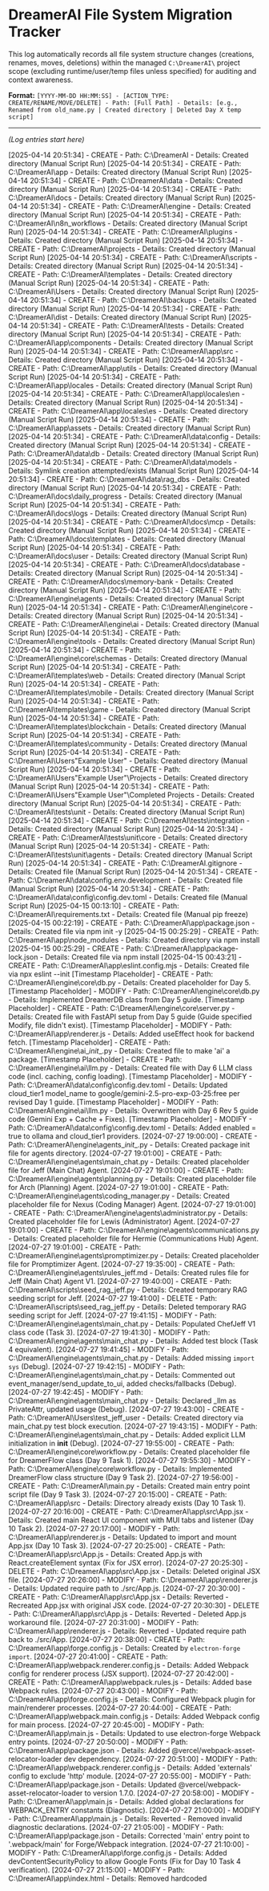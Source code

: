 # DreamerAI File System Migration Tracker

This log automatically records all file system structure changes (creations, renames, moves, deletions) within the managed `C:\DreamerAI\` project scope (excluding runtime/user/temp files unless specified) for auditing and context awareness.

**Format:** `[YYYY-MM-DD HH:MM:SS] - [ACTION_TYPE: CREATE/RENAME/MOVE/DELETE] - Path: [Full Path] - Details: [e.g., Renamed from old_name.py | Created directory | Deleted Day X temp script]`

---
*(Log entries start here)*

[2025-04-14 20:51:34] - CREATE - Path: C:\DreamerAI - Details: Created directory (Manual Script Run)
[2025-04-14 20:51:34] - CREATE - Path: C:\DreamerAI\app - Details: Created directory (Manual Script Run)
[2025-04-14 20:51:34] - CREATE - Path: C:\DreamerAI\data - Details: Created directory (Manual Script Run)
[2025-04-14 20:51:34] - CREATE - Path: C:\DreamerAI\docs - Details: Created directory (Manual Script Run)
[2025-04-14 20:51:34] - CREATE - Path: C:\DreamerAI\engine - Details: Created directory (Manual Script Run)
[2025-04-14 20:51:34] - CREATE - Path: C:\DreamerAI\n8n_workflows - Details: Created directory (Manual Script Run)
[2025-04-14 20:51:34] - CREATE - Path: C:\DreamerAI\plugins - Details: Created directory (Manual Script Run)
[2025-04-14 20:51:34] - CREATE - Path: C:\DreamerAI\projects - Details: Created directory (Manual Script Run)
[2025-04-14 20:51:34] - CREATE - Path: C:\DreamerAI\scripts - Details: Created directory (Manual Script Run)
[2025-04-14 20:51:34] - CREATE - Path: C:\DreamerAI\templates - Details: Created directory (Manual Script Run)
[2025-04-14 20:51:34] - CREATE - Path: C:\DreamerAI\Users - Details: Created directory (Manual Script Run)
[2025-04-14 20:51:34] - CREATE - Path: C:\DreamerAI\backups - Details: Created directory (Manual Script Run)
[2025-04-14 20:51:34] - CREATE - Path: C:\DreamerAI\dist - Details: Created directory (Manual Script Run)
[2025-04-14 20:51:34] - CREATE - Path: C:\DreamerAI\tests - Details: Created directory (Manual Script Run)
[2025-04-14 20:51:34] - CREATE - Path: C:\DreamerAI\app\components - Details: Created directory (Manual Script Run)
[2025-04-14 20:51:34] - CREATE - Path: C:\DreamerAI\app\src - Details: Created directory (Manual Script Run)
[2025-04-14 20:51:34] - CREATE - Path: C:\DreamerAI\app\utils - Details: Created directory (Manual Script Run)
[2025-04-14 20:51:34] - CREATE - Path: C:\DreamerAI\app\locales - Details: Created directory (Manual Script Run)
[2025-04-14 20:51:34] - CREATE - Path: C:\DreamerAI\app\locales\en - Details: Created directory (Manual Script Run)
[2025-04-14 20:51:34] - CREATE - Path: C:\DreamerAI\app\locales\es - Details: Created directory (Manual Script Run)
[2025-04-14 20:51:34] - CREATE - Path: C:\DreamerAI\app\assets - Details: Created directory (Manual Script Run)
[2025-04-14 20:51:34] - CREATE - Path: C:\DreamerAI\data\config - Details: Created directory (Manual Script Run)
[2025-04-14 20:51:34] - CREATE - Path: C:\DreamerAI\data\db - Details: Created directory (Manual Script Run)
[2025-04-14 20:51:34] - CREATE - Path: C:\DreamerAI\data\models - Details: Symlink creation attempted/exists (Manual Script Run)
[2025-04-14 20:51:34] - CREATE - Path: C:\DreamerAI\data\rag_dbs - Details: Created directory (Manual Script Run)
[2025-04-14 20:51:34] - CREATE - Path: C:\DreamerAI\docs\daily_progress - Details: Created directory (Manual Script Run)
[2025-04-14 20:51:34] - CREATE - Path: C:\DreamerAI\docs\logs - Details: Created directory (Manual Script Run)
[2025-04-14 20:51:34] - CREATE - Path: C:\DreamerAI\docs\mcp - Details: Created directory (Manual Script Run)
[2025-04-14 20:51:34] - CREATE - Path: C:\DreamerAI\docs\templates - Details: Created directory (Manual Script Run)
[2025-04-14 20:51:34] - CREATE - Path: C:\DreamerAI\docs\user - Details: Created directory (Manual Script Run)
[2025-04-14 20:51:34] - CREATE - Path: C:\DreamerAI\docs\database - Details: Created directory (Manual Script Run)
[2025-04-14 20:51:34] - CREATE - Path: C:\DreamerAI\docs\memory-bank - Details: Created directory (Manual Script Run)
[2025-04-14 20:51:34] - CREATE - Path: C:\DreamerAI\engine\agents - Details: Created directory (Manual Script Run)
[2025-04-14 20:51:34] - CREATE - Path: C:\DreamerAI\engine\core - Details: Created directory (Manual Script Run)
[2025-04-14 20:51:34] - CREATE - Path: C:\DreamerAI\engine\ai - Details: Created directory (Manual Script Run)
[2025-04-14 20:51:34] - CREATE - Path: C:\DreamerAI\engine\tools - Details: Created directory (Manual Script Run)
[2025-04-14 20:51:34] - CREATE - Path: C:\DreamerAI\engine\core\schemas - Details: Created directory (Manual Script Run)
[2025-04-14 20:51:34] - CREATE - Path: C:\DreamerAI\templates\web - Details: Created directory (Manual Script Run)
[2025-04-14 20:51:34] - CREATE - Path: C:\DreamerAI\templates\mobile - Details: Created directory (Manual Script Run)
[2025-04-14 20:51:34] - CREATE - Path: C:\DreamerAI\templates\game - Details: Created directory (Manual Script Run)
[2025-04-14 20:51:34] - CREATE - Path: C:\DreamerAI\templates\blockchain - Details: Created directory (Manual Script Run)
[2025-04-14 20:51:34] - CREATE - Path: C:\DreamerAI\templates\community - Details: Created directory (Manual Script Run)
[2025-04-14 20:51:34] - CREATE - Path: C:\DreamerAI\Users\"Example User" - Details: Created directory (Manual Script Run)
[2025-04-14 20:51:34] - CREATE - Path: C:\DreamerAI\Users\"Example User"\Projects - Details: Created directory (Manual Script Run)
[2025-04-14 20:51:34] - CREATE - Path: C:\DreamerAI\Users\"Example User"\Completed Projects - Details: Created directory (Manual Script Run)
[2025-04-14 20:51:34] - CREATE - Path: C:\DreamerAI\tests\unit - Details: Created directory (Manual Script Run)
[2025-04-14 20:51:34] - CREATE - Path: C:\DreamerAI\tests\integration - Details: Created directory (Manual Script Run)
[2025-04-14 20:51:34] - CREATE - Path: C:\DreamerAI\tests\unit\core - Details: Created directory (Manual Script Run)
[2025-04-14 20:51:34] - CREATE - Path: C:\DreamerAI\tests\unit\agents - Details: Created directory (Manual Script Run)
[2025-04-14 20:51:34] - CREATE - Path: C:\DreamerAI\.gitignore - Details: Created file (Manual Script Run)
[2025-04-14 20:51:34] - CREATE - Path: C:\DreamerAI\data\config\.env.development - Details: Created file (Manual Script Run)
[2025-04-14 20:51:34] - CREATE - Path: C:\DreamerAI\data\config\config.dev.toml - Details: Created file (Manual Script Run)
[2025-04-15 00:13:10] - CREATE - Path: C:\DreamerAI\requirements.txt - Details: Created file (Manual pip freeze)
[2025-04-15 00:22:19] - CREATE - Path: C:\DreamerAI\app\package.json - Details: Created file via npm init -y
[2025-04-15 00:25:29] - CREATE - Path: C:\DreamerAI\app\node_modules - Details: Created directory via npm install
[2025-04-15 00:25:29] - CREATE - Path: C:\DreamerAI\app\package-lock.json - Details: Created file via npm install
[2025-04-15 00:43:21] - CREATE - Path: C:\DreamerAI\app\eslint.config.mjs - Details: Created file via npx eslint --init
[Timestamp Placeholder] - CREATE - Path: C:\DreamerAI\engine\core\db.py - Details: Created placeholder for Day 5.
[Timestamp Placeholder] - MODIFY - Path: C:\DreamerAI\engine\core\db.py - Details: Implemented DreamerDB class from Day 5 guide.
[Timestamp Placeholder] - CREATE - Path: C:\DreamerAI\engine\core\server.py - Details: Created file with FastAPI setup from Day 5 guide (Guide specified Modify, file didn't exist).
[Timestamp Placeholder] - MODIFY - Path: C:\DreamerAI\app\renderer.js - Details: Added useEffect hook for backend fetch.
[Timestamp Placeholder] - CREATE - Path: C:\DreamerAI\engine\ai\__init__.py - Details: Created file to make 'ai' a package.
[Timestamp Placeholder] - CREATE - Path: C:\DreamerAI\engine\ai\llm.py - Details: Created file with Day 6 LLM class code (incl. caching, config loading).
[Timestamp Placeholder] - MODIFY - Path: C:\DreamerAI\data\config\config.dev.toml - Details: Updated cloud_tier1 model_name to google/gemini-2.5-pro-exp-03-25:free per revised Day 1 guide.
[Timestamp Placeholder] - MODIFY - Path: C:\DreamerAI\engine\ai\llm.py - Details: Overwritten with Day 6 Rev 5 guide code (Gemini Exp + Cache + Fixes).
[Timestamp Placeholder] - MODIFY - Path: C:\DreamerAI\data\config\config.dev.toml - Details: Added enabled = true to ollama and cloud_tier1 providers.
[2024-07-27 19:00:00] - CREATE - Path: C:\DreamerAI\engine\agents\__init__.py - Details: Created package init file for agents directory.
[2024-07-27 19:01:00] - CREATE - Path: C:\DreamerAI\engine\agents\main_chat.py - Details: Created placeholder file for Jeff (Main Chat) Agent.
[2024-07-27 19:01:00] - CREATE - Path: C:\DreamerAI\engine\agents\planning.py - Details: Created placeholder file for Arch (Planning) Agent.
[2024-07-27 19:01:00] - CREATE - Path: C:\DreamerAI\engine\agents\coding_manager.py - Details: Created placeholder file for Nexus (Coding Manager) Agent.
[2024-07-27 19:01:00] - CREATE - Path: C:\DreamerAI\engine\agents\administrator.py - Details: Created placeholder file for Lewis (Administrator) Agent.
[2024-07-27 19:01:00] - CREATE - Path: C:\DreamerAI\engine\agents\communications.py - Details: Created placeholder file for Hermie (Communications Hub) Agent.
[2024-07-27 19:01:00] - CREATE - Path: C:\DreamerAI\engine\agents\promptimizer.py - Details: Created placeholder file for Promptimizer Agent.
[2024-07-27 19:35:00] - CREATE - Path: C:\DreamerAI\engine\agents\rules_jeff.md - Details: Created rules file for Jeff (Main Chat) Agent V1.
[2024-07-27 19:40:00] - CREATE - Path: C:\DreamerAI\scripts\seed_rag_jeff.py - Details: Created temporary RAG seeding script for Jeff.
[2024-07-27 19:41:00] - DELETE - Path: C:\DreamerAI\scripts\seed_rag_jeff.py - Details: Deleted temporary RAG seeding script for Jeff.
[2024-07-27 19:41:15] - MODIFY - Path: C:\DreamerAI\engine\agents\main_chat.py - Details: Populated ChefJeff V1 class code (Task 3).
[2024-07-27 19:41:30] - MODIFY - Path: C:\DreamerAI\engine\agents\main_chat.py - Details: Added test block (Task 4 equivalent).
[2024-07-27 19:41:45] - MODIFY - Path: C:\DreamerAI\engine\agents\main_chat.py - Details: Added missing `import sys` (Debug).
[2024-07-27 19:42:15] - MODIFY - Path: C:\DreamerAI\engine\agents\main_chat.py - Details: Commented out event_manager/send_update_to_ui, added checks/fallbacks (Debug).
[2024-07-27 19:42:45] - MODIFY - Path: C:\DreamerAI\engine\agents\main_chat.py - Details: Declared _llm as PrivateAttr, updated usage (Debug).
[2024-07-27 19:43:00] - CREATE - Path: C:\DreamerAI\Users\test_jeff_user - Details: Created directory via main_chat.py test block execution.
[2024-07-27 19:43:15] - MODIFY - Path: C:\DreamerAI\engine\agents\main_chat.py - Details: Added explicit LLM initialization in __init__ (Debug).
[2024-07-27 19:55:00] - CREATE - Path: C:\DreamerAI\engine\core\workflow.py - Details: Created placeholder file for DreamerFlow class (Day 9 Task 1).
[2024-07-27 19:55:30] - MODIFY - Path: C:\DreamerAI\engine\core\workflow.py - Details: Implemented DreamerFlow class structure (Day 9 Task 2).
[2024-07-27 19:56:00] - CREATE - Path: C:\DreamerAI\main.py - Details: Created main entry point script file (Day 9 Task 3).
[2024-07-27 20:15:00] - CREATE - Path: C:\DreamerAI\app\src - Details: Directory already exists (Day 10 Task 1).
[2024-07-27 20:16:00] - CREATE - Path: C:\DreamerAI\app\src\App.jsx - Details: Created main React UI component with MUI tabs and listener (Day 10 Task 2).
[2024-07-27 20:17:00] - MODIFY - Path: C:\DreamerAI\app\renderer.js - Details: Updated to import and mount App.jsx (Day 10 Task 3).
[2024-07-27 20:25:00] - CREATE - Path: C:\DreamerAI\app\src\App.js - Details: Created App.js with React.createElement syntax (Fix for JSX error).
[2024-07-27 20:25:30] - DELETE - Path: C:\DreamerAI\app\src\App.jsx - Details: Deleted original JSX file.
[2024-07-27 20:26:00] - MODIFY - Path: C:\DreamerAI\app\renderer.js - Details: Updated require path to ./src/App.js.
[2024-07-27 20:30:00] - CREATE - Path: C:\DreamerAI\app\src\App.jsx - Details: Reverted - Recreated App.jsx with original JSX code.
[2024-07-27 20:30:30] - DELETE - Path: C:\DreamerAI\app\src\App.js - Details: Reverted - Deleted App.js workaround file.
[2024-07-27 20:31:00] - MODIFY - Path: C:\DreamerAI\app\renderer.js - Details: Reverted - Updated require path back to ./src/App.
[2024-07-27 20:38:00] - CREATE - Path: C:\DreamerAI\app\forge.config.js - Details: Created by `electron-forge import`.
[2024-07-27 20:41:00] - CREATE - Path: C:\DreamerAI\app\webpack.renderer.config.js - Details: Added Webpack config for renderer process (JSX support).
[2024-07-27 20:42:00] - CREATE - Path: C:\DreamerAI\app\webpack.rules.js - Details: Added base Webpack rules.
[2024-07-27 20:43:00] - MODIFY - Path: C:\DreamerAI\app\forge.config.js - Details: Configured Webpack plugin for main/renderer processes.
[2024-07-27 20:44:00] - CREATE - Path: C:\DreamerAI\app\webpack.main.config.js - Details: Added Webpack config for main process.
[2024-07-27 20:45:00] - MODIFY - Path: C:\DreamerAI\app\main.js - Details: Updated to use electron-forge Webpack entry points.
[2024-07-27 20:50:00] - MODIFY - Path: C:\DreamerAI\app\package.json - Details: Added @vercel/webpack-asset-relocator-loader dev dependency.
[2024-07-27 20:51:00] - MODIFY - Path: C:\DreamerAI\app\webpack.renderer.config.js - Details: Added 'externals' config to exclude 'http' module.
[2024-07-27 20:55:00] - MODIFY - Path: C:\DreamerAI\app\package.json - Details: Updated @vercel/webpack-asset-relocator-loader to version 1.7.0.
[2024-07-27 20:58:00] - MODIFY - Path: C:\DreamerAI\app\main.js - Details: Added global declarations for WEBPACK_ENTRY constants (Diagnostic).
[2024-07-27 21:00:00] - MODIFY - Path: C:\DreamerAI\app\main.js - Details: Reverted - Removed invalid diagnostic declarations.
[2024-07-27 21:05:00] - MODIFY - Path: C:\DreamerAI\app\package.json - Details: Corrected 'main' entry point to '.webpack/main' for Forge/Webpack integration.
[2024-07-27 21:10:00] - MODIFY - Path: C:\DreamerAI\app\forge.config.js - Details: Added devContentSecurityPolicy to allow Google Fonts (Fix for Day 10 Task 4 verification).
[2024-07-27 21:15:00] - MODIFY - Path: C:\DreamerAI\app\index.html - Details: Removed hardcoded <script src="renderer.js"> tag (Fix for Day 10 Task 4 verification).
[2025-04-16 23:22:00] - CREATE - Path: C:\DreamerAI\engine\core\bridge.py - Details: Created UI bridge module for Day 13.
[2025-04-16 23:23:00] - MODIFY - Path: C:\DreamerAI\requirements.txt - Details: Updated via pip freeze (added aiohttp).
[2025-04-16 23:24:00] - MODIFY - Path: C:\DreamerAI\engine\agents\base.py - Details: Integrated UI bridge call (send_update_to_ui).
[2025-04-16 23:24:30] - MODIFY - Path: C:\DreamerAI\engine\agents\main_chat.py - Details: Activated inherited send_update_to_ui call.
[2025-04-16 23:24:45] - MODIFY - Path: C:\DreamerAI\app\src\App.jsx - Details: Updated listener to parse JSON for UI bridge.
[2025-04-16 23:40:00] - MODIFY - Path: C:\DreamerAI\main.py - Details: Added Jeff call for bridge testing.
[2025-04-16 23:42:00] - MODIFY - Path: C:\DreamerAI\app\src\App.jsx - Details: Updated listener for debugging (simplify POST check).
[2025-04-16 23:44:00] - MODIFY - Path: C:\DreamerAI\app\src\App.jsx - Details: Changed listener port to 3131.
[2025-04-16 23:44:15] - MODIFY - Path: C:\DreamerAI\engine\core\bridge.py - Details: Changed listener URL port to 3131.
[2025-04-16 23:47:00] - MODIFY - Path: C:\DreamerAI\app\src\App.jsx - Details: Reverted listener check to specific /update path.
[2025-04-17 00:05:15] - CREATE - Path: C:\DreamerAI\app\components\MainChatPanel.jsx - Details: Created main chat UI panel component for Day 14.
[2025-04-17 00:07:30] - MODIFY - Path: C:\DreamerAI\app\src\App.jsx - Details: Integrated MainChatPanel, added chat state/handlers for Day 14.
[2025-04-17 00:09:15] - MODIFY - Path: C:\DreamerAI\engine\core\server.py - Details: Added /agents/jeff/chat endpoint for Day 14.
[2025-04-17 00:12:30] - MODIFY - Path: C:\DreamerAI\app\forge.config.js - Details: Added connect-src for localhost:8000 and localhost:3131 to devContentSecurityPolicy to fix fetch CSP error during Day 14 test.
[2024-08-12 11:21:00] - CREATE - Path: C:\DreamerAI\scripts\seed_rag_nexus.py - Details: Created temporary Nexus RAG DB seed script.
[2024-08-12 11:40:00] - CREATE - Path: C:\DreamerAI\scripts\seed_rag_nexus_lightrag.py - Details: Created ChromaDB/lightrag-based Nexus RAG DB seed script.
[2024-08-12 11:45:00] - MODIFY - Path: C:\DreamerAI\engine\agents\coding_manager.py - Details: Implemented NexusAgent V1 class, adapted RAG to use ChromaDB.
[2024-08-12 12:18:00] - MODIFY - Path: C:\DreamerAI\engine\agents\base.py - Details: Replaced content with BaseAgent V2 (ChromaDB/ST RAG implementation).
[2024-08-12 12:18:01] - MODIFY - Path: C:\DreamerAI\engine\agents\base.py - Details: Fixed multiple SyntaxErrors and PrivateAttr naming issues.
[2024-08-12 12:18:02] - MODIFY - Path: C:\DreamerAI\scripts\seed_rag_jeff.py - Details: Updated script to use agent.store_in_rag pattern.
[2024-08-12 12:22:00] - MODIFY - Path: C:\DreamerAI\scripts\seed_rag_nexus.py - Details: Replaced content with correct script using agent.store_in_rag pattern.
[2024-08-12 12:25:00] - DELETE - Path: C:\DreamerAI\scripts\seed_rag_nexus_lightrag.py - Details: Deleted obsolete ChromaDB/lightrag seed script.
[2024-08-12 12:28:00] - MODIFY - Path: C:\DreamerAI\main.py - Details: Updated to import/instantiate NexusAgent and call its run method, removing direct Lamar/Dudley calls.
[2025-04-17 23:24:05] - MODIFY - Path: C:\DreamerAI\engine\core\workflow.py - Details: Updated DreamerFlow.execute for Day 16 orchestration (Jeff->Arch->Nexus V1).
[2025-04-17 23:25:05] - MODIFY - Path: C:\DreamerAI\main.py - Details: Updated test logic for Day 16 DreamerFlow V2 execution.
[2025-04-17 23:26:05] - MODIFY - Path: C:\DreamerAI\main.py - Details: Fixed NameError by uncommenting DreamerFlow import.
[2025-04-17 23:33:00] - CREATE - Path: C:\DreamerAI\tools - Details: Created directory for toolchest and other shared tools/resources.
[2025-04-17 23:33:30] - CREATE - Path: C:\DreamerAI\tools\toolchest.json - Details: Created initial tool inventory file for Lewis V1.
[2025-04-17 23:33:50] - CREATE - Path: C:\DreamerAI\engine\agents\rules_lewis.md - Details: Created rules file for Lewis V1.
[2025-04-17 23:35:10] - CREATE - Path: C:\DreamerAI\engine\agents\lewis_agent.py - Details: Created Lewis V1 agent script.
[2025-04-17 23:40:00] - CREATE - Path: C:\DreamerAI\tools - Details: Created directory for toolchest and other shared tools/resources.
[2025-04-17 23:41:00] - CREATE - Path: C:\DreamerAI\tools\toolchest.json - Details: Created initial tool inventory file for Lewis V1.
[2025-04-18 00:15:00] - DELETE - Path: C:\DreamerAI\engine\agents\lewis_agent.py - Details: Deleted incorrectly named agent file.
[2025-04-18 00:17:00] - MODIFY - Path: C:\DreamerAI\engine\agents\administrator.py - Details: Replaced placeholder content with correct LewisAgent V1 code (from deleted lewis_agent.py).
[2025-04-18 00:25:00] - MODIFY - Path: C:\DreamerAI\main.py - Details: Imported and instantiated LewisAgent V1, added test block after Flow V2 execution.
[2025-04-18 00:35:00] - MODIFY - Path: C:\DreamerAI\engine\agents\administrator.py - Details: Corrected LewisAgent __init__ to handle BaseAgent V2 attributes (name, user_dir) and init order.
[2025-04-18 00:38:00] - CREATE - Path: C:\DreamerAI\engine\agents\rules_arch.md - Details: Created rules file for Arch V1 (Corrective action for missing Day 11 task).
[2025-04-18 01:35:00] - CREATE - Path: C:\DreamerAI\engine\agents\rules_hermie.md - Details: Created rules file for Hermie V1.
[2025-04-18 01:37:00] - CREATE - Path: C:\DreamerAI\scripts\seed_rag_hermie.py - Details: Created temporary Hermie RAG DB seed script.
[2025-04-18 01:38:00] - MODIFY - Path: C:\DreamerAI\engine\agents\communications.py - Details: Implemented HermieAgent V1 placeholder class.
[2025-04-18 01:39:00] - MODIFY - Path: C:\DreamerAI\engine\agents\communications.py - Details: Added 'agents' field declaration to fix seeding error.
[2025-04-18 01:41:00] - DELETE - Path: C:\DreamerAI\scripts\seed_rag_hermie.py - Details: Deleted temporary Hermie RAG seed script.
[2025-04-18 01:42:00] - MODIFY - Path: C:\DreamerAI\main.py - Details: Replaced content with FINAL focused Day 18 test for Hermie V1.
[2025-04-18 02:04:00] - MODIFY - Path: C:\DreamerAI\main.py - Details: Updated main.py to test Hermie V1 placeholder structure (Corrected Day 18 Scope).
[2025-04-18 15:12:00] - MODIFY - Path: C:\DreamerAI\engine\agents\communications.py - Details: Updated HermieAgent __init__ and run for V1 routing simulation (Day 19 Task 1).
[2025-04-18 15:13:00] - MODIFY - Path: C:\DreamerAI\engine\agents\planning.py - Details: Added receive_task placeholder method to PlanningAgent (Day 19 Task 2).
[2025-04-18 15:14:00] - MODIFY - Path: C:\DreamerAI\engine\agents\administrator.py - Details: Added receive_task placeholder method to LewisAgent (Day 19 Task 3).
[2025-04-18 15:15:00] - MODIFY - Path: C:\DreamerAI\main.py - Details: Updated main.py to instantiate all agents and test Hermie V1 direct routing (Day 19 Task 4).
[2025-04-18 15:45:00] - CREATE - Path: C:\DreamerAI\app\components\DreamTheatrePanel.jsx - Details: Created Dream Theatre UI Panel with WebSocket client listener (Day 20 Task 1).
[2025-04-18 15:50:00] - MODIFY - Path: C:\DreamerAI\app\src\App.jsx - Details: Imported and rendered DreamTheatrePanel in tab content (Day 20 Task 2).
[AUTO_TIMESTAMP] - CREATE - Path: C:\DreamerAI\engine\core\dream_theatre_service.py - Details: Created WebSocket connection manager service file.
[AUTO_TIMESTAMP] - CREATE - Path: C:\DreamerAI\app\components\ProjectManagerPanel.jsx - Details: Created placeholder React component as per Day 22 Task 1.
[AUTO_TIMESTAMP] - CREATE - Path: C:\DreamerAI\app\components\SettingsPanel.jsx - Details: Created placeholder React component as per Day 22 Task 2.
[AUTO_TIMESTAMP] - MODIFY - Path: C:\DreamerAI\app\src\App.jsx - Details: Verified imports, tabLabels, and renderTabContent are already correct for Day 22 Task 3.
[AUTO_TIMESTAMP] - MODIFY - Path: C:\DreamerAI\engine\core\db.py - Details: Added subprojects table schema and add_subproject method (Day 23 Task 1).
[AUTO_TIMESTAMP] - CREATE - Path: C:\DreamerAI\engine\core\project_manager.py - Details: Created ProjectManager class for subproject structure creation (Day 23 Task 2).
[AUTO_TIMESTAMP] - MODIFY - Path: C:\DreamerAI\engine\core\server.py - Details: Imported ProjectManager, added /projects/{id}/subprojects POST endpoint (Day 23 Task 3).
[AUTO_TIMESTAMP] - MODIFY - Path: C:\DreamerAI\app\components\ProjectManagerPanel.jsx - Details: Added state, inputs, button, and fetch handler for subproject creation (Day 23 Task 4).
[AUTO_TIMESTAMP] - CREATE - Path: C:\DreamerAI\engine\core\version_control.py - Details: Created VersionControl module for Git operations (Day 24 Task 3).
[AUTO_TIMESTAMP] - MODIFY - Path: C:\DreamerAI\main.py - Details: Added test block for VersionControl local ops (Day 24 Task 4).
[2025-04-24 11:15:30] - CREATE - Path: C:\DreamerAI\engine\agents\lewis.py - Details: Created Lewis agent file (Day 24 Task 2 Retry).
[2025-04-24 11:40:00] - DELETE - Path: C:\DreamerAI\engine\agents\lewis.py - Details: Deleted redundant Lewis agent file (Correct code is in administrator.py).